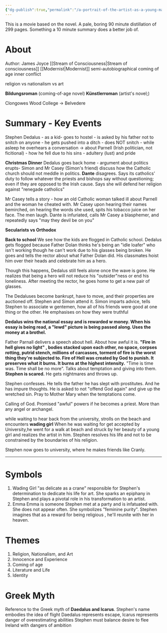 ```yaml
---
{"dg-publish":true,"permalink":"/a-portrait-of-the-artist-as-a-young-man/","title":"A Portrait of The Artist as a Young Man","tags":["english","movie"],"created":"","updated":""}
---
```



This is a movie based on the novel. A pale, boring 90 minute distillation of 299 pages. Something a 10 minute summary does a better job of.  

# About 
Author: James Joyce
[[Stream of Consciousness\|Stream of consciousness]] 
[[Modernist\|Modernist]]
semi-autobiographical 
coming of age
inner conflict

religion vs nationalism vs art

**Bildungsroman** (coming-of-age novel)
**Künstlerroman** (artist's novel;)


Clongowes Wood College -> Belvedere 

# Summary - Key Events

Stephen Dedalus - as a kid- goes to hostel - is asked by his father not to snitch on anyone - he gets pushed into a ditch - does NOT snitch - while asleep he overhears a conversation ->
	about Parnell (Irish politician, not ficitional) - how he fell due to his sins - adultery (lust) and pride  

**Christmas Dinner** Dedalus goes back home - argument about politics erupts- Simon and Mr Casey (Simon's friend) discuss how the Catholic church should not meddle in politics. **Dante** disagrees. Says its catholics' duty to follow whatever the priests and bishops say without questioning; even if they are opposed to the Irish cause. Says she will defend her religion against "renegade catholics" 

Mr Casey tells a story - how an old Catholic woman talked ill about Parnell and the woman he cheated with. Mr Casey upon hearing their names bemirched, on hearing the words she used, spits his tobacco juice on her face. The men laugh. Dante is infuriated, calls Mr Casey a blasphemer, and repeatedly says "may they devil be on you"

**Secularists vs Orthodox**

**Back to school**
We see how the kids are flogged in Catholic school. Dedalus gets flogged because Father Dolan thinks he's being an "idle loafer" who isn't working though he can't work due to his glasses being broken. He goes and tells the rector about what Father Dolan did. His classmates hoist him over their heads and celebrate him as a hero.

Though this happens, Dedalus still feels alone once the wave is gone. He realizes that being a hero will not reduce his "outsider"ness or end his loneliness. After meeting the rector, he goes home to get a new pair of glasses. 

The Dedaluses become bankrupt, have to move, and their properties are auctioned off. Stephen and Simon attend it. Simon imparts advice, tells Stephen to associate w gentemen, how all of his friends were good at one thing or the other. He emphasises on how they were truthful 

**Dedalus wins the national essay and is rewarded w money. When his essay is being read, a "lewd" picture is being passed along. Uses the money at a brothel.** 

Father Parnall delivers a speech about hell. About how awful it is. 
**"Fire in hell gives no light" , bodies stacked upon each other, no space, corpses rotting, putrid stench, millions of carcasses, 
torment of fire is the worst thing they're subjected to. Fire of Hell was created by God to punish. It preserves what it burns. It burns at the highest intensity.** "Time is time was. Time shall be no more". Talks about temptation and giving into them. **Stephen is scared.**  He gets nightmares and throws up. 

Stephen confesses. He tells the father he has slept with prostitutes. And he has impure thoughts. He is asked to not "offend God again"  and give up the wretched sin. Pray to Mother Mary when the temptations come. 

Calling of God. Promised "awful" powers if he becomes a priest. More than any angel or archangel.  

while waiting to hear back from the university, strolls on the beach and encounters 
 **wading girl**
  When he was waiting for get accepted by University,he went for a walk at beach and struck by her beauty of a young girl and realizes the artist in him. Stephen resolves his life and not to be constrained by the boundaries of his religion. 
  
  Stephen now goes to university, where he makes friends like Cranly.

---

# Symbols 
1) Wading Girl 
   "as delicate as a crane"
   responsible for Stephen's determination to dedicate his life for art.
   She sparks an epiphany in Stephen and plays a pivotal role in his transformation to an artist. 
2) Emma
   Emma is someone Stephen met at a party and is infatuated with. She does not appear often.
   She symbolizes "feminine purity". Stephen imagines that as a reward for being religious , he'll  reunite with her in heaven. 


# Themes 
1. Religion, Nationalism, and Art 
2. Innocence and Experience
3. Coming of age 
4. Literature and Life 
5. Identity 

# Greek Myth 
Reference to the Greek myth of **Daedalus and Icarus**.
Stephen's name embodies the idea of flight
Daedalus represents escape, Icarus represents danger of overestimating
abilities 
Stephen must balance desire to flee Ireland with dangers of ambition


